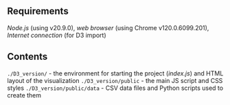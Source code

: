 ## Requirements
*Node.js* (using v20.9.0), *web browser* (using Chrome v120.0.6099.201), *Internet connection* (for D3 import)
## Contents
`./D3_version/` - the environment for starting the project (*index.js*) and HTML layout of the visualization
`./D3_version/public` - the main JS script and CSS styles
`./D3_version/public/data` - CSV data files and Python scripts used to create them

